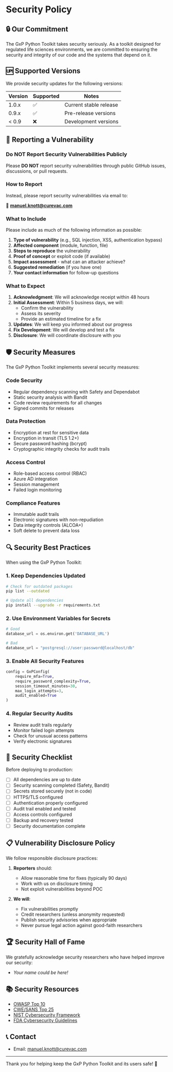# Security Policy

## 🔒 Our Commitment

The GxP Python Toolkit takes security seriously. As a toolkit designed for regulated life sciences environments, we are committed to ensuring the security and integrity of our code and the systems that depend on it.

## 🆙 Supported Versions

We provide security updates for the following versions:

| Version | Supported          | Notes |
| ------- | ------------------ | ----- |
| 1.0.x   | :white_check_mark: | Current stable release |
| 0.9.x   | :white_check_mark: | Pre-release versions |
| < 0.9   | :x:                | Development versions |

## 🚨 Reporting a Vulnerability

### Do NOT Report Security Vulnerabilities Publicly

Please **DO NOT** report security vulnerabilities through public GitHub issues, discussions, or pull requests.

### How to Report

Instead, please report security vulnerabilities via email to:

📧 **manuel.knott@curevac.com**

### What to Include

Please include as much of the following information as possible:

1. **Type of vulnerability** (e.g., SQL injection, XSS, authentication bypass)
2. **Affected component** (module, function, file)
3. **Steps to reproduce** the vulnerability
4. **Proof of concept** or exploit code (if available)
5. **Impact assessment** - what can an attacker achieve?
6. **Suggested remediation** (if you have one)
7. **Your contact information** for follow-up questions

### What to Expect

1. **Acknowledgment**: We will acknowledge receipt within 48 hours
2. **Initial Assessment**: Within 5 business days, we will:
   - Confirm the vulnerability
   - Assess its severity
   - Provide an estimated timeline for a fix
3. **Updates**: We will keep you informed about our progress
4. **Fix Development**: We will develop and test a fix
5. **Disclosure**: We will coordinate disclosure with you

## 🛡️ Security Measures

The GxP Python Toolkit implements several security measures:

### Code Security
- Regular dependency scanning with Safety and Dependabot
- Static security analysis with Bandit
- Code review requirements for all changes
- Signed commits for releases

### Data Protection
- Encryption at rest for sensitive data
- Encryption in transit (TLS 1.2+)
- Secure password hashing (bcrypt)
- Cryptographic integrity checks for audit trails

### Access Control
- Role-based access control (RBAC)
- Azure AD integration
- Session management
- Failed login monitoring

### Compliance Features
- Immutable audit trails
- Electronic signatures with non-repudiation
- Data integrity controls (ALCOA+)
- Soft delete to prevent data loss

## 🔍 Security Best Practices

When using the GxP Python Toolkit:

### 1. Keep Dependencies Updated
```bash
# Check for outdated packages
pip list --outdated

# Update all dependencies
pip install --upgrade -r requirements.txt
```

### 2. Use Environment Variables for Secrets
```python
# Good
database_url = os.environ.get('DATABASE_URL')

# Bad
database_url = "postgresql://user:password@localhost/db"
```

### 3. Enable All Security Features
```python
config = GxPConfig(
    require_mfa=True,
    require_password_complexity=True,
    session_timeout_minutes=30,
    max_login_attempts=3,
    audit_enabled=True
)
```

### 4. Regular Security Audits
- Review audit trails regularly
- Monitor failed login attempts
- Check for unusual access patterns
- Verify electronic signatures

## 🚦 Security Checklist

Before deploying to production:

- [ ] All dependencies are up to date
- [ ] Security scanning completed (Safety, Bandit)
- [ ] Secrets stored securely (not in code)
- [ ] HTTPS/TLS configured
- [ ] Authentication properly configured
- [ ] Audit trail enabled and tested
- [ ] Access controls configured
- [ ] Backup and recovery tested
- [ ] Security documentation complete

## 📋 Vulnerability Disclosure Policy

We follow responsible disclosure practices:

1. **Reporters** should:
   - Allow reasonable time for fixes (typically 90 days)
   - Work with us on disclosure timing
   - Not exploit vulnerabilities beyond POC

2. **We will**:
   - Fix vulnerabilities promptly
   - Credit researchers (unless anonymity requested)
   - Publish security advisories when appropriate
   - Never pursue legal action against good-faith researchers

## 🏆 Security Hall of Fame

We gratefully acknowledge security researchers who have helped improve our security:

- *Your name could be here!*

## 📚 Security Resources

- [OWASP Top 10](https://owasp.org/www-project-top-ten/)
- [CWE/SANS Top 25](https://cwe.mitre.org/top25/)
- [NIST Cybersecurity Framework](https://www.nist.gov/cyberframework)
- [FDA Cybersecurity Guidelines](https://www.fda.gov/medical-devices/digital-health-center-excellence/cybersecurity)

## 📞 Contact

- Email: manuel.knott@curevac.com

---

Thank you for helping keep the GxP Python Toolkit and its users safe! 🙏

